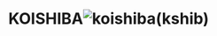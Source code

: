 # KOISHIBA![koishiba(kshib)](https://user-images.githubusercontent.com/121312707/229461888-875c7b80-0178-4317-98b0-1b93fd3e6776.png)
